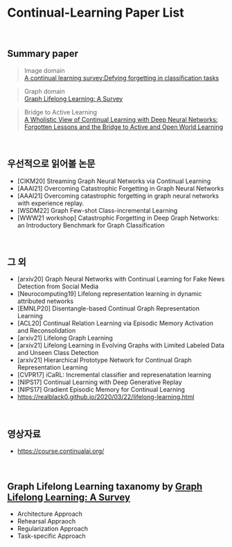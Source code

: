 # Continual-Learning Paper List

<br/>

## Summary paper
> Image domain  
[A continual learning survey:Defying forgetting in classification tasks](https://arxiv.org/pdf/1909.08383.pdf)

> Graph domain  
[Graph Lifelong Learning: A Survey](https://arxiv.org/pdf/2202.10688.pdf)

> Bridge to Active Learning  
[A Wholistic View of Continual Learning with Deep Neural Networks: Forgotten Lessons and the Bridge to Active and Open World Learning](https://arxiv.org/pdf/2009.01797.pdf)

<br/>

## 우선적으로 읽어볼 논문
* [CIKM20] Streaming Graph Neural Networks via Continual Learning
* [AAAI21] Overcoming Catastrophic Forgetting in Graph Neural Networks
* [AAAI21] Overcoming catastrophic forgetting in graph neural networks with experience replay.
* [WSDM22]  Graph Few-shot Class-incremental Learning
* [WWW21 workshop] Catastrophic Forgetting in Deep Graph Networks: an Introductory Benchmark for Graph Classification

<br/>

## 그 외
* [arxiv20] Graph Neural Networks with Continual Learning for Fake News Detection from Social Media
* [Neurocomputing19] Lifelong representation learning in dynamic attributed networks
* [EMNLP20] Disentangle-based Continual Graph Representation Learning
* [ACL20] Continual Relation Learning via Episodic Memory Activation and Reconsolidation
* [arxiv21] Lifelong Graph Learning
* [arxiv21] Lifelong Learning in Evolving Graphs with Limited Labeled Data and Unseen Class Detection
* [arxiv21] Hierarchical Prototype Network for Continual Graph Representation Learning
* [CVPR17] iCaRL: Incremental classifier and represenatation learning
* [NIPS17] Continual Learning with Deep Generative Replay
* [NIPS17] Gradient Episodic Memory for Continual Learning
* https://realblack0.github.io/2020/03/22/lifelong-learning.html

<br/>

## 영상자료
* https://course.continualai.org/

<br/>

## Graph Lifelong Learning taxanomy by [Graph Lifelong Learning: A Survey](https://arxiv.org/pdf/2202.10688.pdf)
* Architecture Approach
* Rehearsal Appraoch
* Regularization Approach
* Task-specific Approach

<br/>

